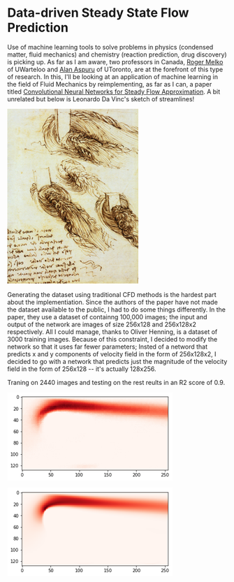 # Data-driven Steady State Flow Prediction

Use of machine learning tools to solve problems in physics (condensed matter, fluid mechanics) and chemistry (reaction prediction, drug discovery) is picking up. As far as I am aware, two professors in Canada, [Roger Melko](http://www.science.uwaterloo.ca/~rgmelko/index.html) of UWarteloo and [Alan Aspuru](http://matter.toronto.edu/machine-learning/) of UToronto, are at the forefront of this type of research.  In this, I'll be looking at an application of machine learning in the field of Fluid Mechanics by reimplementing, as far as I can, a paper titled [Convolutional Neural Networks for Steady Flow Approximation](https://autodeskresearch.com/publications/convolutional-neural-networks-steady-flow-approximation). A bit unrelated but below is Leonardo Da Vinc's sketch of streamlines!

<img src="Images/blobs.jpg" width="300" height="400">

Generating the dataset using traditional CFD methods is the hardest part about the implementiation. Since the authors of the paper have not made the dataset available to the public, I had to do some things differently. In the paper, they use a dataset of containng 100,000 images; the input and output of the network are images of size 256x128 and 256x128x2 respectively. All I could manage, thanks to Oliver Henning, is a dataset of 3000 training images. Because of this constraint, I decided to modify the network so that it uses far fewer parameters; Insted of a netword that predicts x and y components of velocity field in the form of 256x128x2, I decided to go with a network that predicts just the magnitude of the velocity field in the form of 256x128 -- it's actually 128x256.

Traning on 2440 images and testing on the rest reults in an R2 score of 0.9. 

![cnn_result](Images/__results___3_1.png)

![cnn_result](Images/__results___4_1.png)
